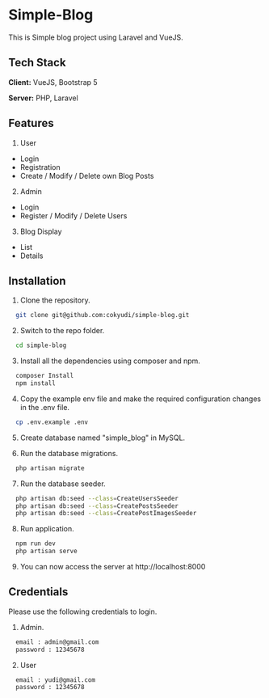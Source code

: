 
# Simple-Blog

This is Simple blog project using Laravel and VueJS.


## Tech Stack

**Client:** VueJS, Bootstrap 5

**Server:** PHP, Laravel


## Features
1. User
- Login
- Registration
- Create / Modify / Delete own Blog Posts
2. Admin
- Login
- Register / Modify / Delete Users
3. Blog Display
- List
- Details

## Installation

1. Clone the repository.

```bash
  git clone git@github.com:cokyudi/simple-blog.git
```
2. Switch to the repo folder.
```bash
  cd simple-blog
```

3. Install all the dependencies using composer and npm.
```bash
  composer Install
  npm install
```

4. Copy the example env file and make the required configuration changes in the .env file.
```bash
  cp .env.example .env
```

5. Create database named "simple_blog" in MySQL.

6. Run the database migrations.
```bash
  php artisan migrate
```
7. Run the database seeder.
```bash
  php artisan db:seed --class=CreateUsersSeeder
  php artisan db:seed --class=CreatePostsSeeder
  php artisan db:seed --class=CreatePostImagesSeeder
```

8. Run application.
```bash
  npm run dev
  php artisan serve
```

9. You can now access the server at http://localhost:8000
## Credentials
Please use the following credentials to login.

1. Admin.
```bash
  email : admin@gmail.com
  password : 12345678
```

2. User
```bash
  email : yudi@gmail.com
  password : 12345678
```

